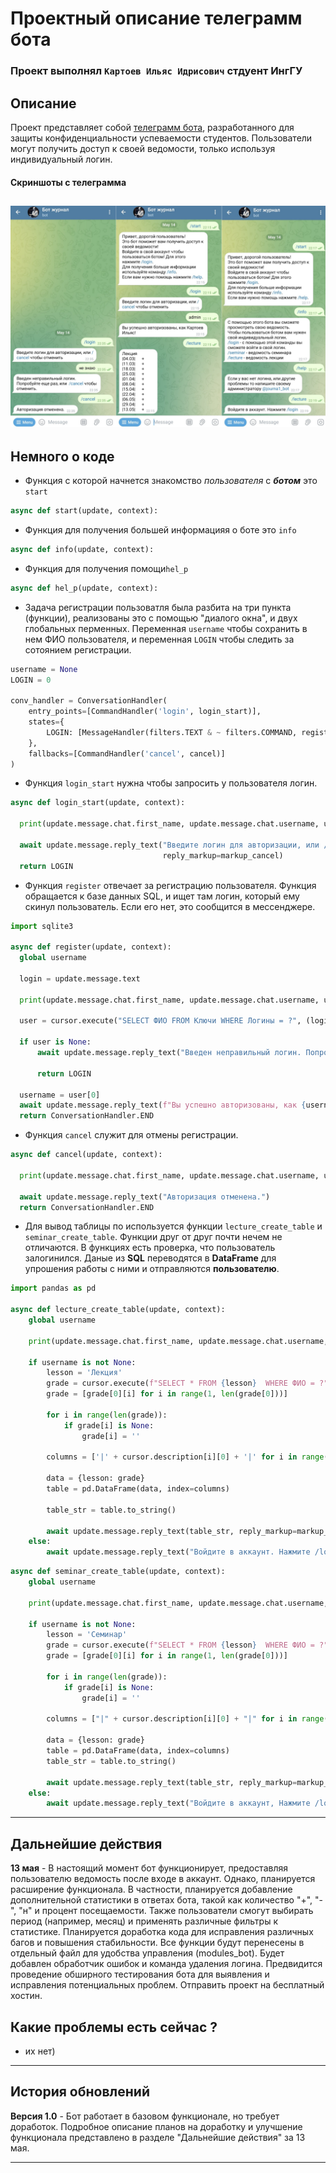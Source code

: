 # Проектный описание телеграмм бота
### Проект выполнял `Картоев Ильяс Идрисович` стдуент ИнгГУ

## Описание

Проект представляет собой [телеграмм бота](https://t.me/journa1_bot), разработанного для защиты конфиденциальности успеваемости студентов. Пользователи могут получить доступ к своей ведомости, только используя индивидуальный логин.

#### Скриншоты с телеграмма
![screeans](https://github.com/ilez1234/project/blob/documentation/Images/screens.png)
---
## Немного о коде
- Функция с которой начнется знакомство *пользователя* с ***ботом*** это `start`
```python
async def start(update, context):
```

- Функция для получения большей информацияя о боте это `info`
```python
async def info(update, context):
```

- Функция для получения помощи`hel_p`
```python
async def hel_p(update, context):
```

- Задача регистрации пользоватля была разбита на три пункта (функции), реализованы это с помощью "диалого окна",  и двух глобальных перменныx. Переменная ```username``` чтобы сохранить в нем ФИО пользователя, и переменная ```LOGIN``` чтобы следить за сотоянием регистрации.

```python
username = None
LOGIN = 0

conv_handler = ConversationHandler(
    entry_points=[CommandHandler('login', login_start)],
    states={
        LOGIN: [MessageHandler(filters.TEXT & ~ filters.COMMAND, register)]
    },
    fallbacks=[CommandHandler('cancel', cancel)]
)
```
  - Функция ```login_start``` нужна чтобы запросить у пользователя логин.
  ```python
  async def login_start(update, context):

    print(update.message.chat.first_name, update.message.chat.username, update.message.text)

    await update.message.reply_text("Введите логин для авторизации, или /cancel чтобы отменить",
                                    reply_markup=markup_cancel)
    return LOGIN
  ```
  - Функция ```register``` отвечает за регистрацию пользователя. Функция обращается к базе данных SQL, и ищет там логин, который ему скинул пользователь. Если его нет, это сообщится в мессенджере. 
  
  ```python
  import sqlite3

  async def register(update, context):
    global username

    login = update.message.text

    print(update.message.chat.first_name, update.message.chat.username, update.message.text)

    user = cursor.execute("SELECT ФИО FROM Ключи WHERE Логины = ?", (login,)).fetchone()

    if user is None:
        await update.message.reply_text("Введен неправильный логин. Попробуйте еще раз, или  /cancel чтобы отменить.", reply_markup=markup_cancel)

        return LOGIN

    username = user[0]
    await update.message.reply_text(f"Вы успешно авторизованы, как {username}!", reply_markup=markup_table)
    return ConversationHandler.END
  ```
  - Функция ```cancel``` служит для отмены регистрации.
  ```python
  async def cancel(update, context):

    print(update.message.chat.first_name, update.message.chat.username, update.message.text)

    await update.message.reply_text("Авторизация отменена.")
    return ConversationHandler.END
  ```
- Для вывод таблицы по используется функции `lecture_create_table` и `seminar_create_table`. Функции друг от друг почти нечем не отличаются. В функциях есть проверка, что пользователь залогинился. Даные из **SQL** переводятся в **DataFrame** для упрошения работы с ними и  отправляются **пользователю**.

```python
import pandas as pd

async def lecture_create_table(update, context):
    global username

    print(update.message.chat.first_name, update.message.chat.username, update.message.text)

    if username is not None:
        lesson = 'Лекция'
        grade = cursor.execute(f"SELECT * FROM {lesson}  WHERE ФИО = ?", [username]).fetchall()
        grade = [grade[0][i] for i in range(1, len(grade[0]))]

        for i in range(len(grade)):
            if grade[i] is None:
                grade[i] = ''

        columns = ['|' + cursor.description[i][0] + '|' for i in range(1, len(cursor.description))]

        data = {lesson: grade}
        table = pd.DataFrame(data, index=columns)

        table_str = table.to_string()

        await update.message.reply_text(table_str, reply_markup=markup_table)
    else:
        await update.message.reply_text("Войдите в аккаунт. Нажмите /login", reply_markup=markup_login)
```

```python
async def seminar_create_table(update, context):
    global username

    print(update.message.chat.first_name, update.message.chat.username, update.message.text)

    if username is not None:
        lesson = 'Семинар'
        grade = cursor.execute(f"SELECT * FROM {lesson}  WHERE ФИО = ?", [username]).fetchall()
        grade = [grade[0][i] for i in range(1, len(grade[0]))]

        for i in range(len(grade)):
            if grade[i] is None:
                grade[i] = ''

        columns = ["|" + cursor.description[i][0] + "|" for i in range(1, len(cursor.description))]

        data = {lesson: grade}
        table = pd.DataFrame(data, index=columns)
        table_str = table.to_string()

        await update.message.reply_text(table_str, reply_markup=markup_table)
    else:
        await update.message.reply_text("Войдите в аккаунт, Нажмите /login", reply_markup=markup_login)
```
---
## Дальнейшие действия

**13 мая** - В настоящий момент бот функционирует, предоставляя пользователю ведомость после входе в аккаунт. Однако, планируется  расширение функционала. В частности, планируется добавление дополнительной статистики в ответах бота, такой как количество "+", "-", "н" и процент посещаемости. Также пользователи смогут выбирать период (например, месяц) и применять различные фильтры к статистике. Планируется доработка кода для исправления различных багов и повышения стабильности. Все функции будут перенесены в отдельный файл для удобства управления (modules_bot). Будет добавлен обработчик ошибок и команда удаления логина. Предвидится проведение обширного тестирования бота для выявления и исправления потенциальных проблем. Отправить проект на бесплатный хостин.

## Какие проблемы есть сейчас ?

- их нет)
___
## История обновлений

**Версия 1.0** - Бот работает в базовом функционале, но требует доработок. Подробное описание планов на доработку и улучшение функционала представлено в разделе "Дальнейшие действия" за 13 мая.
___
